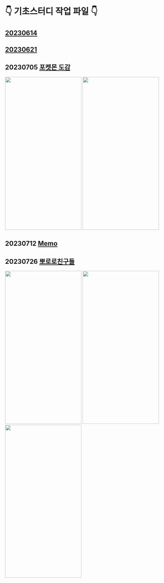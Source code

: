 # 👇 기초스터디 작업 파일 👇

## [20230614](https://github.com/jangyeohoon/BasicStudy/tree/main/basicStudy0614)

## [20230621](https://github.com/jangyeohoon/BasicStudy/tree/main/checkQuiz)

## 20230705 [포켓몬 도감](https://github.com/jangyeohoon/BasicStudy/tree/main/BasicDict)
  <img src=https://github.com/jangyeohoon/BasicStudy/assets/76779331/a79e2b8f-5887-4459-bbad-50ae4dba3f93 width="250" height="500">
  <img src=https://github.com/jangyeohoon/BasicStudy/assets/76779331/7d79026e-6b24-40e6-be85-063657ac2cee width="250" height="500">

## 20230712 [Memo](https://github.com/jangyeohoon/BasicStudy/tree/main/BasicStudyMemo)

## 20230726 [뽀로로친구들](https://github.com/jangyeohoon/BasicStudy/tree/main/FriendsWar)
  <img src=https://github.com/jangyeohoon/BasicStudy/assets/76779331/fd18e11e-6e89-46a9-b9f1-39c860b1d17e width="250" height="500">
  <img src=https://github.com/jangyeohoon/BasicStudy/assets/76779331/76084666-9581-4fd3-846d-bd9182eb6c3e width="250" height="500">
  <img src=https://github.com/jangyeohoon/BasicStudy/assets/76779331/fcd297c8-6342-416e-a605-ab89a9949cc2 width="250" height="500">
